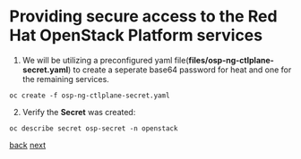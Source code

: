 # Providing secure access to the Red Hat OpenStack Platform services

1. We will be utilizing a preconfigured yaml file(**files/osp-ng-ctlplane-secret.yaml**)
to create a seperate base64 password for heat and one for the remaining
services.

`oc create -f osp-ng-ctlplane-secret.yaml`

2. Verify the **Secret** was created:

`oc describe secret osp-secret -n openstack`

[back](install-operators.md) [next](network-isolation.md)
